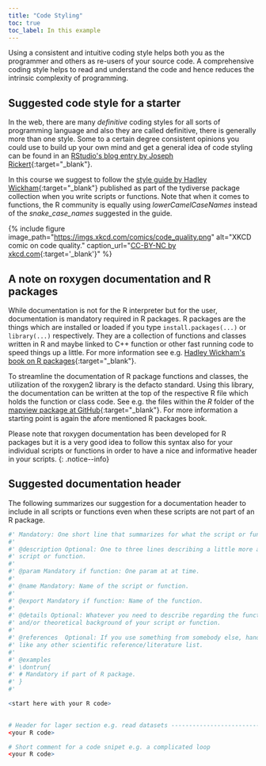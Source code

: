 ```yaml
---
title: "Code Styling"
toc: true
toc_label: In this example
---
```


Using a consistent and intuitive coding style helps both you as the programmer and others as re-users of your source code. A comprehensive coding style helps to read and understand the code and hence reduces the intrinsic complexity of programming. 

## Suggested code style for a starter
In the web, there are many *definitive* coding styles for all sorts of programming language and also they are called definitive, there is generally more than one style. Some to a certain degree consistent opinions you could use to build up your own mind and get a general idea of code styling can be found in an [RStudio's blog entry by Joseph Rickert](https://rviews.rstudio.com/2016/12/02/writing-good-r-code-and-writing-well/){:target="_blank"}.

In this course we suggest to follow the [style guide by Hadley Wickham](http://style.tidyverse.org/){:target="_blank"} published as part of the tydiverse package collection when you write scripts or functions. Note that when it comes to functions, the R community is equally using *lowerCamelCaseNames* instead of the *snake_case_names* suggested in the guide.

{% include figure image_path="https://imgs.xkcd.com/comics/code_quality.png" alt="XKCD comic on code quality." caption_url="[CC-BY-NC by xkcd.com](https://xkcd.com/1513/){:target='_blank'}" %}

## A note on roxygen documentation and R packages
While documentation is not for the R interpreter but for the user, documentation is mandatory required in R packages. R packages are the things which are installed or loaded if you type `install.packages(...)` or `library(...)` respectively. They are a collection of functions and classes written in R and maybe linked to C++ function or other fast running code to speed things up a little. For more information see e.g. [Hadley Wickham's book on R packages](http://r-pkgs.had.co.nz/){:target="_blank"}.

To streamline the documentation of R package functions and classes, the utilization of the roxygen2 library is the defacto standard. Using this library, the documentation can be written at the top of the respective R file which holds the function or class code. See e.g. the files within the *R* folder of the [mapview package at GitHub](https://github.com/r-spatial/mapview){:target="_blank"}. For more information a starting point is again the afore mentioned R packages book.

Please note that roxygen documentation has been developed for R packages but it is a very good idea to follow this syntax also for your individual scripts or functions in order to have a nice and informative header in your scripts.
{: .notice--info}

## Suggested documentation header
The following summarizes our suggestion for a documentation header to include in all scripts or functions even when these scripts are not part of an R package.

```R
#' Mandatory: One short line that summarizes for what the script or function is.
#'
#' @description Optional: One to three lines describing a little more about the
#' script or function.
#' 
#' @param Mandatory if function: One param at at time.
#'
#' @name Mandatory: Name of the script or function.
#'
#' @export Mandatory if function: Name of the function.
#' 
#' @details Optional: Whatever you need to describe regarding the functionality
#' and/or theoretical background of your script or function.
#' 
#' @references  Optional: If you use something from somebody else, handle it
#' like any other scientific reference/literature list.
#' 
#' @examples
#' \dontrun{
#' # Mandatory if part of R package.
#' }
#' 

<start here with your R code>

  
# Header for lager section e.g. read datasets ----------------------------------
<your R code>

# Short comment for a code snipet e.g. a complicated loop
<your R code>

```